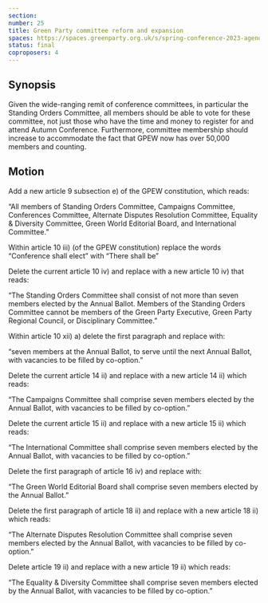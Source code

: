 ```yaml
---
section:
number: 25
title: Green Party committee reform and expansion
spaces: https://spaces.greenparty.org.uk/s/spring-conference-2023-agenda-forum/?contentId=119574
status: final
coproposers: 4
---
```

## Synopsis
Given the wide-ranging remit of conference committees, in particular the Standing Orders Committee, all members should be able to vote for these committee, not just those who have the time and money to register for and attend Autumn Conference. Furthermore, committee membership should increase to accommodate the fact that GPEW now has over 50,000 members and counting.

## Motion
Add a new article 9 subsection e) of the GPEW constitution, which reads:

“All members of Standing Orders Committee, Campaigns Committee, Conferences Committee, Alternate Disputes Resolution Committee, Equality & Diversity Committee, Green World Editorial Board, and International Committee.”

Within article 10 iii) (of the GPEW constitution) replace the words “Conference shall elect” with “There shall be”

Delete the current article 10 iv) and replace with a new article 10 iv) that reads:

“The Standing Orders Committee shall consist of not more than seven members elected by the Annual Ballot. Members of the Standing Orders Committee cannot be members of the Green Party Executive, Green Party Regional Council, or Disciplinary Committee.”

Within article 10 xii) a) delete the first paragraph and replace with:

“seven members at the Annual Ballot, to serve until the next Annual Ballot, with vacancies to be filled by co-option.”

Delete the current article 14 ii) and replace with a new article 14 ii) which reads:

“The Campaigns Committee shall comprise seven members elected by the Annual Ballot, with vacancies to be filled by co-option.”

Delete the current article 15 ii) and replace with a new article 15 ii) which reads:

“The International Committee shall comprise seven members elected by the Annual Ballot, with vacancies to be filled by co-option.”

Delete the first paragraph of article 16 iv) and replace with:

“The Green World Editorial Board shall comprise seven members elected by the Annual Ballot.”

Delete the first paragraph of article 18 ii) and replace with a new article 18 ii) which reads:

“The Alternate Disputes Resolution Committee shall comprise seven members elected by the Annual Ballot, with vacancies to be filled by co-option.”

Delete article 19 ii) and replace with a new article 19 ii) which reads:

“The Equality & Diversity Committee shall comprise seven members elected by the Annual Ballot, with vacancies to be filled by co-option.”

